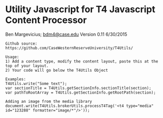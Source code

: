 # Utility Javascript for T4 Javascript Content Processor
  Ben Margevicius; bdm4@case.edu
	Version 0.11 6/30/2015
   
	Github source: https://github.com/CaseWesternReserveUniversity/T4Utils/
	
	Usage:
	1) Add a content type, modify the content layout, paste this at the top of your layout. 
	2) Your code will go below the T4Utils Object
	
	Examples:
	T4Utils.write("Some text"); 
	var sectionTitle = T4Utils.getSectionInfo.sectionTitle(section);
	var pathToRootArray = T4Utils.getSectionInfo.getRootPath(section);
	
	Adding an image from the media library
	document.write(T4Utils.brokerUtils.processT4Tag('<t4 type="media" id="123288" formatter="image/*"/>'));
